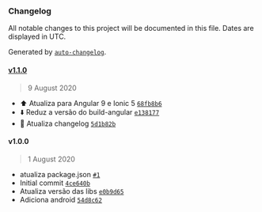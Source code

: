 ### Changelog

All notable changes to this project will be documented in this file. Dates are displayed in UTC.

Generated by [`auto-changelog`](https://github.com/CookPete/auto-changelog).

#### [v1.1.0](https://github.com/borelanjo/clocklove/compare/v1.0.0...v1.1.0)

> 9 August 2020

- :arrow_up: Atualiza para Angular 9 e Ionic 5 [`68fb8b6`](https://github.com/borelanjo/clocklove/commit/68fb8b6ea62573b85ed13c44668222295b72eb4c)
- :arrow_down: Reduz a versão do build-angular [`e138177`](https://github.com/borelanjo/clocklove/commit/e138177e2b1b1dcb1f11826e32ff7d9c09737581)
- :pencil: Atualiza changelog [`5d1b82b`](https://github.com/borelanjo/clocklove/commit/5d1b82b26c49c516ef126560001fffebf4e18b14)

#### v1.0.0

> 1 August 2020

- atualiza package.json [`#1`](https://github.com/borelanjo/clocklove/pull/1)
- Initial commit [`4ce640b`](https://github.com/borelanjo/clocklove/commit/4ce640b0300060fb4be18b74232c7341669cee75)
- Atualiza versão das libs [`e0b9d65`](https://github.com/borelanjo/clocklove/commit/e0b9d65a8b7caae77195668f9ee185b686b90491)
- Adiciona android [`54d8c62`](https://github.com/borelanjo/clocklove/commit/54d8c627ae11f5bc0f3640f5a9b33fdd375c8ca7)

